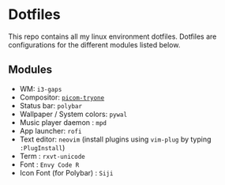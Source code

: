 # Dotfiles
This repo contains all my linux environment dotfiles.
Dotfiles are configurations for the different modules listed below.

## Modules

* WM: `i3-gaps`
* Compositor: [`picom-tryone`](https://github.com/tryone144/picom)
* Status bar: `polybar`
* Wallpaper / System colors: `pywal` 
* Music player daemon : `mpd`
* App launcher: `rofi`
* Text editor: `neovim` (install plugins using `vim-plug` by typing `:PlugInstall`) 
* Term : `rxvt-unicode`
* Font : `Envy Code R`
* Icon Font (for Polybar) : `Siji` 
